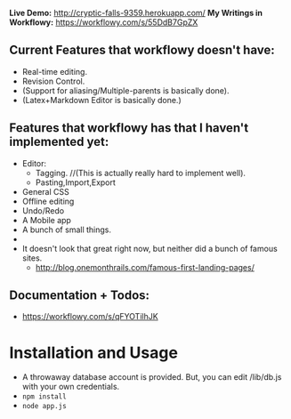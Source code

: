 **Live Demo:** http://cryptic-falls-9359.herokuapp.com/
**My Writings in Workflowy:** https://workflowy.com/s/55DdB7GpZX

Current Features that workflowy doesn't have: 
--------
  - Real-time editing. 
  - Revision Control. 
  - (Support for aliasing/Multiple-parents is basically done). 
  - (Latex+Markdown Editor is basically done.)

Features that workflowy has that I haven't implemented yet: 
----------
  - Editor: 
    - Tagging. //(This is actually really hard to implement well). 
    - Pasting,Import,Export
  - General CSS
  - Offline editing
  - Undo/Redo
  - A Mobile app
  - A bunch of small things. 
  - 
  - It doesn't look that great right now, but neither did a bunch of famous sites. 
    - http://blog.onemonthrails.com/famous-first-landing-pages/
 

Documentation + Todos: 
-----
 - https://workflowy.com/s/qFYOTilhJK


Installation and Usage
======================

 - A throwaway database account is provided. But, you can edit /lib/db.js with your own credentials. 
 - `npm install`
 - `node app.js`
